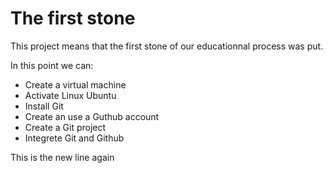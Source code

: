 # The first stone
This project means that the first stone of our educationnal process was put.

In this point we can:
* Create a virtual machine
* Activate Linux Ubuntu
* Install Git
* Create an use a Guthub account
* Create a Git project
* Integrete Git and Github

This is the new line again
